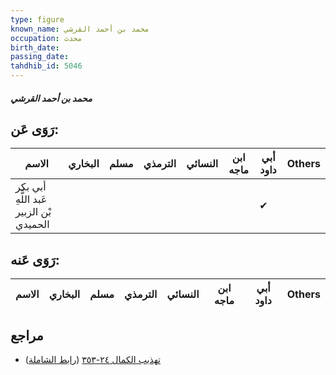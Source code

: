 ```yaml
---
type: figure
known_name: محمد بن أحمد القرشي
occupation: محدث
birth_date:
passing_date:
tahdhib_id: 5046
---
```

##### محمد بن أحمد القرشي

## رَوَى عَن:
| الاسم                                   | البخاري | مسلم | الترمذي | النسائي | ابن ماجه | أبي داود | Others |
| --------------------------------------- | ------- | ---- | ------- | ------- | -------- | -------- | ------ |
| أبي بكر عَبد اللَّهِ بْن الزبير الحميدي |         |      |         |         |          | ✔        |        |
## رَوَى عَنه:
| الاسم | البخاري | مسلم | الترمذي | النسائي | ابن ماجه | أبي داود | Others |
| ----- | ------- | ---- | ------- | ------- | -------- | -------- | ------ |
## مراجع
- [تهذيب الكمال ٢٤-٣٥٣](obsidian://open?vault=Tahdhib-al-Kamal&file=Figures/٥٠٤٦-محمد%20بن%20أحمد%20القرشي) ([رابط الشاملة](https://shamela.ws/book/3722/12865))